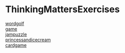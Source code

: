 # ThinkingMattersExercises
[wordgolf](https://sbutltmedia.github.io/ThinkingMattersExercises/wordgolf) \
[game](https://sbutltmedia.github.io/ThinkingMattersExercises/game/Twine) \
[jampuzzle](https://sbutltmedia.github.io/ThinkingMattersExercises/match-game-new) \
[princessandicecream](https://sbutltmedia.github.io/ThinkingMattersExercises/PrincessAndIcecreams/) \
[cardgame](https://sbutltmedia.github.io/ThinkingMattersExercises/Card_Game/)